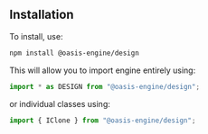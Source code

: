 ## Installation

To install, use:

```sh
npm install @oasis-engine/design
```

This will allow you to import engine entirely using:

```javascript
import * as DESIGN from "@oasis-engine/design";
```

or individual classes using:

```javascript
import { IClone } from "@oasis-engine/design";
```